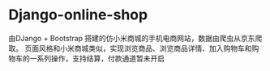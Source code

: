 # Django-online-shop

由DJango + Bootstrap 搭建的仿小米商城的手机电商网站，数据由爬虫从京东爬取。
页面风格和小米商城类似，实现浏览商品、浏览商品详情、加入购物车和购物车的一系列操作，支持结算，付款通道暂未开启
